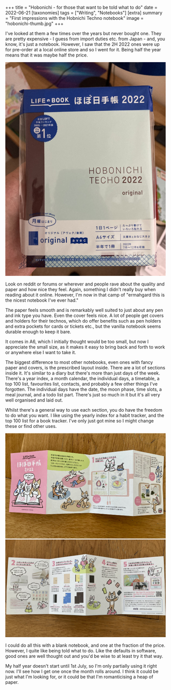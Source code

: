 +++
title =  "Hobonichi - for those that want to be told what to do"
date =  2022-06-21
[taxonomies]
tags =  ["Writing", "Notebooks"]
[extra]
summary =  "First impressions with the Hobnichi Techno notebook"
image = "hobonichi-thumb.jpg"
+++

I've looked at them a few  times over the years but never bought one. They are pretty expensive - I guess from import duties etc. from Japan - and, you know, it's just a  notebook. However, I saw that the 2H 2022 ones were up for pre-order at a local online store and so I went for it. Being half the year means that it was maybe half the price.

![Just half a year](hobonichi-thumb.jpg "Just half a year")

Look on reddit or forums or  wherever and people rave about the quality and paper and how nice they  feel. Again, something I didn't really buy when reading about it online. However, I'm now in that camp of "ermahgard this is the nicest notebook I've ever had."

The paper feels smooth and is remarkably well  suited to just about any pen and ink type you have. Even the cover feels nice. A lot of people get covers and holders for their technos, which  do offer benefits such as pen holders and extra pockets for cards or  tickets etc., but the vanilla notebook seems durable enough to keep it  bare.

It comes in A6, which I initially thought would be too  small, but now I appreciate the small size, as it makes it easy to bring back and forth to work or anywhere else I want to take it.

The  biggest difference to most other notebooks, even ones with fancy paper  and covers, is the prescribed layout inside. There are a lot of sections inside it. It's similar to a diary but there's more than just days of  the week. There's a year index, a month calendar, the individual days, a timetable, a top 100 list, favourites list, contacts, and probably a  few other things I've forgotten. The individual days have the date, the  moon phase, time slots, a meal journal, and a todo list part. There's  just so much in it but it's all very well organised and laid out.

Whilst there's a general way to use each section, you do have the freedom to  do what you want. I like using the yearly index for a habit tracker, and the top 100 list for a book tracker. I've only just got mine so I might change these or find other uses.

![](hobonichi-3.jpg)
![Cutesy instructions included](hobonichi-1.jpg "Cutesy instructions included")

I could do all this with a  blank notebook, and one at the fraction of the price. However, I quite  like being told what to do. Like the defaults in software, good ones are well thought out and you'd be wise to at least try it that way.

My half year doesn't start until 1st July, so I'm only partially using it  right now. I'll see how I get one once the month rolls around. I think  it could be just what I'm looking for, or it could be that I'm  romanticising a heap of paper.
